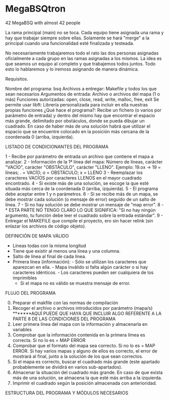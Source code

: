 # MegaBSQtron
 42 MegaBSQ with almost 42 people

La rama principal (main) no se toca. Cada equipo tiene asignada una rama y hay que trabajar siempre sobre ellas. Solamente se hará "merge" a la principal cuando una funcionalidad esté finalizada y testeada.

No necesariamente trabajaremos todo el rato las dos personas asignadas oficialmente a cada grupo en las ramas asignadas a los mismos. La idea es que seamos un equipo al completo y que trabajemos todos juntos. Todo esto lo hablaremos y lo iremoss asignando de manera dinámica.

Requisitos.

Nombre del programa: bsq
Archivos a entregar: Makefile y todos los que sean necesarios
Argumentos de entrada: Archivo o archivos del mapa (1 o más)
Funciones autorizadas: open, close, read, write, malloc, free, exit
Se permite usar libft: Librería personalizada para incluir en ella nuestras propias funciones
¿Qué hace el programa?: Recibe un fichero (o varios por parámetro de entrada) y dentro del mismo hay que encontrar el espacio más grande, delimitado por obstáculos, donde se pueda dibujar un cuadrado. En caso de haber más de una solución habrá que utilizar el espacio que se encuentre colocado en la posición más cercana de la coordenada 0 (arriba, izquierda).

LISTADO DE CONDICIONANTES DEL PROGRAMA

1 - Recibe por parámetro de entrada un archivo que contiene el mapa a analizar.
2 - Información de la 1ª línea del mapa: Número de líneas, carácter "VACÍO", carácter "OBSTÁCULO", carácter "LLENO". Ejemplo: 19.ox -> 19 = líneas; . = VACÍO; o = OBSTÁCULO; x = LLENO
3 - Reemplazar los caracteres VACÍOS por caracteres LLENOS en el mayor cuadrado encontrado.
4 - Si existe más de una solución, se escoge la que esté situada más cerca de la coordenada 0 (arriba, izquierda).
5 - El programa debe aceptar entre 1 y n parámetros.
6 - Si se recibe más de un mapa, se debe mostrar cada solución (o mensaje de error) seguido de un salto de línea.
7 - Si no hay solución se debe mostrar un mensaje de "map error".
8 - * ESTA PARTE NO TENGO CLARO LO QUE SIGNIFICA: "Si no hay ningún argumento, tu función debe leer el cuadrado sobre la entrada estándar".
9 - Entregar el MAKEFILE que compile el proyecto, ero sin hacer relink (sin enlazar los archivos de código objeto).

DEFINICIÓN DE MAPA VÁLIDO

- Líneas todas con la misma longitud
- Tiene que existir al menos una línea y una columna.
- Salto de línea al final de cada línea.
- Primera línea (información):
                           - Sólo se utilizan los caracteres que aparezcan en ella.
                           - Mapa inválido si falta algún carácter o si hay caracteres idénticos.
                           - Los caracteres pueden ser cualquiera de los imprimibles
  - Si el mapa no es válido se muestra mensaje de error.

FLUJO DEL PROGRAMA

0. Preparar el makfile con las normas de compilación
1. Recoger el archivo o archivos introducidos por parámetro (mapa/s) *******AQUÍ PUEDE QUE HAYA QUE INCLUIR ALGO REFERENTE A LA PARTE 8 DE LAS CONDICIONES DEL PROGRAMA
2. Leer primera línea del mapa con la información y almacenarla en variables
3. Comprobar que la información contenida en la primera límea es correcta. Si no lo es = MAP ERROR
4. Comprobar que el formato del mapa sea correcto. Si no lo es = MAP ERROR. Si hay varios mapas y alguno de ellos es correcto, el error de mostrará al final, junto a la solución de los que sean correctos.
5. Si el mapa es correcto, buscar el cuadrado más grande (este apartado probablemente se dividirá en varios sub-apartados).
6. Almacenar la situación del cuadrado más grande. En caso de que exista más de una solución, se almacena la que esté más arriba a la izquierda.
7. Imprimir el cuadrado según la posición almacenada con anterioridad.

ESTRUCTURA DEL PROGRAMA Y MÓDULOS NECESARIOS

